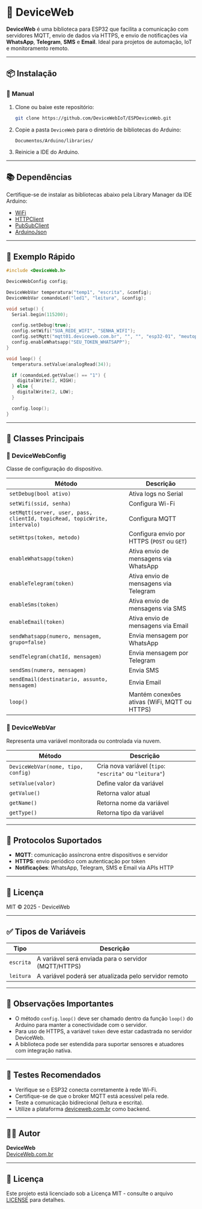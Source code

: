 
# 📡 DeviceWeb

**DeviceWeb** é uma biblioteca para ESP32 que facilita a comunicação com servidores MQTT, envio de dados via HTTPS, e envio de notificações via **WhatsApp**, **Telegram**, **SMS** e **Email**. Ideal para projetos de automação, IoT e monitoramento remoto.

---

## 📦 Instalação

### 🔧 Manual

1. Clone ou baixe este repositório:
   ```bash
   git clone https://github.com/DeviceWebIoT/ESPDeviceWeb.git
   ```

2. Copie a pasta `DeviceWeb` para o diretório de bibliotecas do Arduino:
   ```
   Documentos/Arduino/libraries/
   ```

3. Reinicie a IDE do Arduino.

---

## 📚 Dependências

Certifique-se de instalar as bibliotecas abaixo pela Library Manager da IDE Arduino:

- [WiFi](https://www.arduino.cc/en/Reference/WiFi)
- [HTTPClient](https://www.arduino.cc/en/Reference/HTTPClient)
- [PubSubClient](https://github.com/knolleary/pubsubclient)
- [ArduinoJson](https://arduinojson.org/)

---

## 🚀 Exemplo Rápido

```cpp
#include <DeviceWeb.h>

DeviceWebConfig config;

DeviceWebVar temperatura("temp1", "escrita", &config);
DeviceWebVar comandoLed("led1", "leitura", &config);

void setup() {
  Serial.begin(115200);

  config.setDebug(true);
  config.setWifi("SUA_REDE_WIFI", "SENHA_WIFI");
  config.setMqtt("mqtt01.deviceweb.com.br", "", "", "esp32-01", "meutopico/leitura", "meutopico/escrita", 5000);
  config.enableWhatsapp("SEU_TOKEN_WHATSAPP");
}

void loop() {
  temperatura.setValue(analogRead(34));

  if (comandoLed.getValue() == "1") {
    digitalWrite(2, HIGH);
  } else {
    digitalWrite(2, LOW);
  }

  config.loop();
}
```

---

## 🧩 Classes Principais

### 🔹 DeviceWebConfig

Classe de configuração do dispositivo.

| Método | Descrição |
|--------|-----------|
| `setDebug(bool ativo)` | Ativa logs no Serial |
| `setWifi(ssid, senha)` | Configura Wi-Fi |
| `setMqtt(server, user, pass, clientId, topicRead, topicWrite, intervalo)` | Configura MQTT |
| `setHttps(token, metodo)` | Configura envio por HTTPS (`POST` ou `GET`) |
| `enableWhatsapp(token)` | Ativa envio de mensagens via WhatsApp |
| `enableTelegram(token)` | Ativa envio de mensagens via Telegram |
| `enableSms(token)` | Ativa envio de mensagens via SMS |
| `enableEmail(token)` | Ativa envio de mensagens via Email |
| `sendWhatsapp(numero, mensagem, grupo=false)` | Envia mensagem por WhatsApp |
| `sendTelegram(chatId, mensagem)` | Envia mensagem por Telegram |
| `sendSms(numero, mensagem)` | Envia SMS |
| `sendEmail(destinatario, assunto, mensagem)` | Envia Email |
| `loop()` | Mantém conexões ativas (WiFi, MQTT ou HTTPS) |

### 🔹 DeviceWebVar

Representa uma variável monitorada ou controlada via nuvem.

| Método | Descrição |
|--------|-----------|
| `DeviceWebVar(nome, tipo, config)` | Cria nova variável (`tipo`: `"escrita"` ou `"leitura"`) |
| `setValue(valor)` | Define valor da variável |
| `getValue()` | Retorna valor atual |
| `getName()` | Retorna nome da variável |
| `getType()` | Retorna tipo da variável |

---

## 📡 Protocolos Suportados

- **MQTT**: comunicação assíncrona entre dispositivos e servidor
- **HTTPS**: envio periódico com autenticação por token
- **Notificações**: WhatsApp, Telegram, SMS e Email via APIs HTTP

---

## 📝 Licença

MIT © 2025 - DeviceWeb


---

## ✅ Tipos de Variáveis

| Tipo      | Descrição                                               |
|-----------|----------------------------------------------------------|
| `escrita` | A variável será enviada para o servidor (MQTT/HTTPS)     |
| `leitura` | A variável poderá ser atualizada pelo servidor remoto    |

---

## 📌 Observações Importantes

- O método `config.loop()` deve ser chamado dentro da função `loop()` do Arduino para manter a conectividade com o servidor.
- Para uso de HTTPS, a variável `token` deve estar cadastrada no servidor DeviceWeb.
- A biblioteca pode ser estendida para suportar sensores e atuadores com integração nativa.

---

## 🧪 Testes Recomendados

- Verifique se o ESP32 conecta corretamente à rede Wi-Fi.
- Certifique-se de que o broker MQTT está acessível pela rede.
- Teste a comunicação bidirecional (leitura e escrita).
- Utilize a plataforma [deviceweb.com.br](https://deviceweb.com.br) como backend.

---

## 🧑‍💻 Autor

**DeviceWeb**  
[DeviceWeb.com.br](https://deviceweb.com.br)  


---

## 📝 Licença

Este projeto está licenciado sob a Licença MIT - consulte o arquivo [LICENSE](LICENSE) para detalhes.

